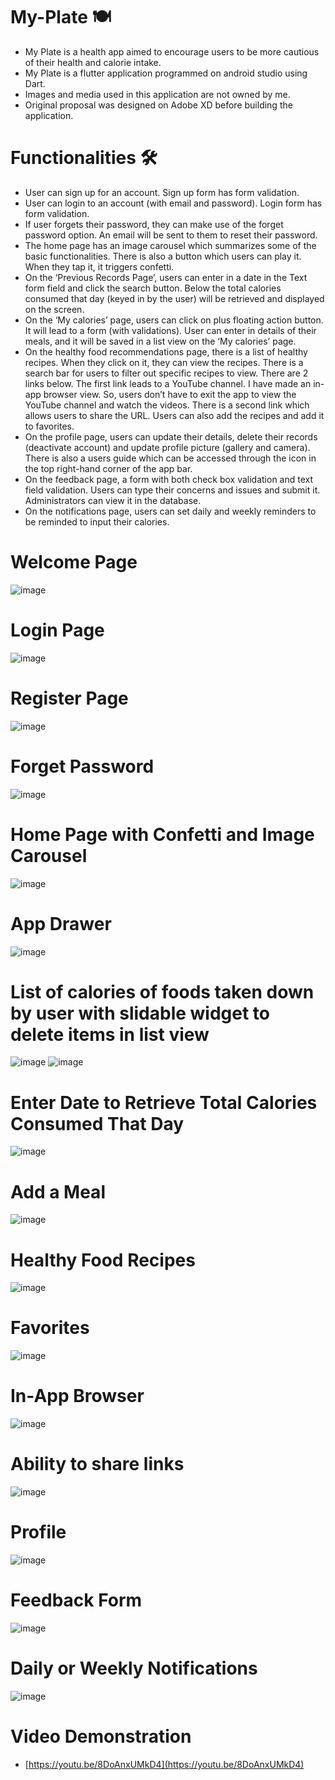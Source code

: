 # My-Plate 🍽️
- My Plate is a health app aimed to encourage users to be more cautious of their health and calorie intake.
- My Plate is a flutter application programmed on android studio using Dart.
- Images and media used in this application are not owned by me.
- Original proposal was designed on Adobe XD before building the application.

# Functionalities 🛠️
- User can sign up for an account. Sign up form has form validation. 
- User can login to an account (with email and password). Login form has form validation.
- If user forgets their password, they can make use of the forget password option. An email will be sent to them to reset their password.
- The home page has an image carousel which summarizes some of the basic functionalities. There is also a button which users can play it. When they tap it, it triggers confetti. 
- On the ‘Previous Records Page’, users can enter in a date in the Text form field and click the search button. Below the total calories consumed that day (keyed in by the user) will be retrieved and displayed on the screen. 
- On the ‘My calories’ page, users can click on plus floating action button. It will lead to a form (with validations). User can enter in details of their meals, and it will be saved in a list view on the ‘My calories’ page. 
- On the healthy food recommendations page, there is a list of healthy recipes. When they click on it, they can view the recipes. There is a search bar for users to filter out specific recipes to view. There are 2 links below. The first link leads to a YouTube channel. I have made an in-app browser view. So, users don’t have to exit the app to view the YouTube channel and watch the videos. There is a second link which allows users to share the URL. Users can also add the recipes and add it to favorites. 
- On the profile page, users can update their details, delete their records (deactivate account) and update profile picture (gallery and camera). There is also a users guide which can be accessed through the icon in the top right-hand corner of the app bar. 
- On the feedback page, a form with both check box validation and text field validation. Users can type their concerns and issues and submit it. Administrators can view it in the database. 
- On the notifications page, users can set daily and weekly reminders to be reminded to input their calories. 

# Welcome Page
![image](https://user-images.githubusercontent.com/100062535/191887566-f0024b67-6837-4798-889a-3cb2ffd9f356.png)

# Login Page
![image](https://user-images.githubusercontent.com/100062535/191887776-30d6637b-037d-42d2-ae42-d56de268cff1.png)

# Register Page
![image](https://user-images.githubusercontent.com/100062535/191888182-c7156ef3-983b-413f-aba6-95289cb64923.png)

# Forget Password
![image](https://user-images.githubusercontent.com/100062535/191888224-e11d507b-464a-4b7e-8d01-023713a6c78d.png)

# Home Page with Confetti and Image Carousel
![image](https://user-images.githubusercontent.com/100062535/191887422-468fa5de-cd54-43cb-8901-34ca021742ee.png)

# App Drawer
![image](https://user-images.githubusercontent.com/100062535/191788163-43d1019e-1120-45f9-9301-7129d905e3c8.png)

# List of calories of foods taken down by user with slidable widget to delete items in list view
![image](https://user-images.githubusercontent.com/100062535/191788523-3d93744e-cee7-4087-bb34-b402164325ad.png)
![image](https://user-images.githubusercontent.com/100062535/191789869-1c79362f-8de6-459a-97cb-68f0ab71aa61.png)


# Enter Date to Retrieve Total Calories Consumed That Day
![image](https://user-images.githubusercontent.com/100062535/191788616-40672559-cd27-4ed1-8b7d-476c088ab436.png)

# Add a Meal
![image](https://user-images.githubusercontent.com/100062535/191788681-1893e10f-4bdf-4399-91ed-81f23e4253b5.png)

# Healthy Food Recipes
![image](https://user-images.githubusercontent.com/100062535/191788719-d782c938-3004-49e5-9504-757fd9320b12.png)

# Favorites
![image](https://user-images.githubusercontent.com/100062535/191788769-d2e76c04-a150-4e0a-b4f4-391c0aef8f30.png)

# In-App Browser
![image](https://user-images.githubusercontent.com/100062535/191789029-22adce78-b40b-4e35-bb23-6877fe63435a.png)

# Ability to share links
![image](https://user-images.githubusercontent.com/100062535/191789278-67e41f9c-d3e5-4733-ad0b-3d94001612dd.png)

# Profile
![image](https://user-images.githubusercontent.com/100062535/191789345-f09c9d9e-2602-482f-bfce-71710bcaf2ac.png)

# Feedback Form
![image](https://user-images.githubusercontent.com/100062535/191789378-925dee7d-a255-4676-89e1-a5de6fd03330.png)

# Daily or Weekly Notifications
![image](https://user-images.githubusercontent.com/100062535/191789534-ba52cbd4-7722-4d5b-90aa-9c3e340ebd99.png)

# Video Demonstration
- [https://youtu.be/8DoAnxUMkD4](https://youtu.be/8DoAnxUMkD4)



